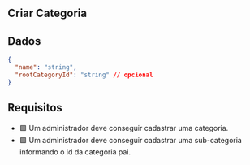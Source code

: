 ## Criar Categoria

## Dados
```json
{
  "name": "string",
  "rootCategoryId": "string" // opcional
}
```

## Requisitos
- 🟩 Um administrador deve conseguir cadastrar uma categoria.
- 🟩 Um administrador deve conseguir cadastrar uma sub-categoria informando o id da categoria pai.
